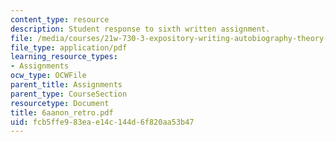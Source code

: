 ```yaml
---
content_type: resource
description: Student response to sixth written assignment.
file: /media/courses/21w-730-3-expository-writing-autobiography-theory-and-practice-spring-2001/fcb5ffe983eae14c144d6f820aa53b47_6aanon_retro.pdf
file_type: application/pdf
learning_resource_types:
- Assignments
ocw_type: OCWFile
parent_title: Assignments
parent_type: CourseSection
resourcetype: Document
title: 6aanon_retro.pdf
uid: fcb5ffe9-83ea-e14c-144d-6f820aa53b47
---
```

